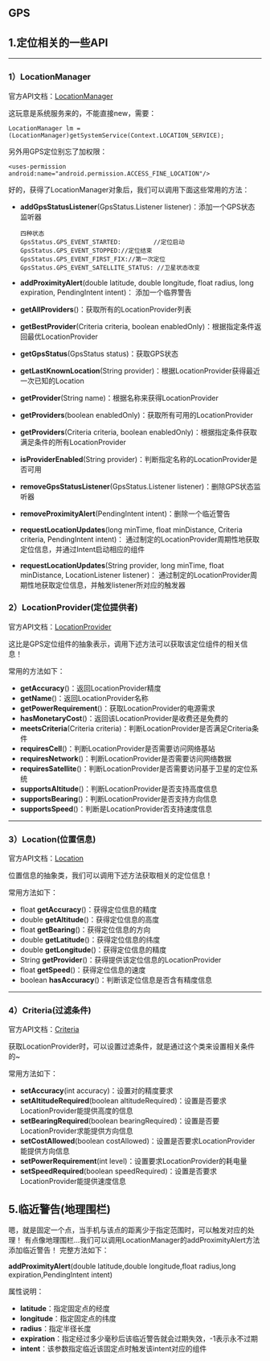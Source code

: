## GPS

## 1.定位相关的一些API

------

### **1）LocationManager**

官方API文档：[LocationManager](http://androiddoc.qiniudn.com/reference/android/location/LocationManager.html)

这玩意是系统服务来的，不能直接new，需要：

```
LocationManager lm = (LocationManager)getSystemService(Context.LOCATION_SERVICE);
```

另外用GPS定位别忘了加权限：

```
<uses-permission android:name="android.permission.ACCESS_FINE_LOCATION"/>
```

好的，获得了LocationManager对象后，我们可以调用下面这些常用的方法：

- **addGpsStatusListener**(GpsStatus.Listener listener)：添加一个GPS状态监听器

  ```
  四种状态
  GpsStatus.GPS_EVENT_STARTED:         //定位启动
  GpsStatus.GPS_EVENT_STOPPED://定位结束
  GpsStatus.GPS_EVENT_FIRST_FIX://第一次定位
  GpsStatus.GPS_EVENT_SATELLITE_STATUS: //卫星状态改变
  ```

- **addProximityAlert**(double latitude, double longitude, float radius, long expiration, PendingIntent intent)： 添加一个临界警告

- **getAllProviders**()：获取所有的LocationProvider列表

- **getBestProvider**(Criteria criteria, boolean enabledOnly)：根据指定条件返回最优LocationProvider

- **getGpsStatus**(GpsStatus status)：获取GPS状态

- **getLastKnownLocation**(String provider)：根据LocationProvider获得最近一次已知的Location

- **getProvider**(String name)：根据名称来获得LocationProvider

- **getProviders**(boolean enabledOnly)：获取所有可用的LocationProvider

- **getProviders**(Criteria criteria, boolean enabledOnly)：根据指定条件获取满足条件的所有LocationProvider

- **isProviderEnabled**(String provider)：判断指定名称的LocationProvider是否可用

- **removeGpsStatusListener**(GpsStatus.Listener listener)：删除GPS状态监听器

- **removeProximityAlert**(PendingIntent intent)：删除一个临近警告

- **requestLocationUpdates**(long minTime, float minDistance, Criteria criteria, PendingIntent intent)： 通过制定的LocationProvider周期性地获取定位信息，并通过Intent启动相应的组件

- **requestLocationUpdates**(String provider, long minTime, float minDistance, LocationListener listener)： 通过制定的LocationProvider周期性地获取定位信息，并触发listener所对应的触发器

### **2）LocationProvider(定位提供者)**

官方API文档：[LocationProvider](http://androiddoc.qiniudn.com/reference/android/location/LocationProvider.html)

这比是GPS定位组件的抽象表示，调用下述方法可以获取该定位组件的相关信息！

常用的方法如下：

- **getAccuracy**()：返回LocationProvider精度
- **getName**()：返回LocationProvider名称
- **getPowerRequirement**()：获取LocationProvider的电源需求
- **hasMonetaryCost**()：返回该LocationProvider是收费还是免费的
- **meetsCriteria**(Criteria criteria)：判断LocationProvider是否满足Criteria条件
- **requiresCell**()：判断LocationProvider是否需要访问网络基站
- **requiresNetwork**()：判断LocationProvider是否需要访问网络数据
- **requiresSatellite**()：判断LocationProvider是否需要访问基于卫星的定位系统
- **supportsAltitude**()：判断LocationProvider是否支持高度信息
- **supportsBearing**()：判断LocationProvider是否支持方向信息
- **supportsSpeed**()：判断是LocationProvider否支持速度信息

------

### **3）Location(位置信息)**

官方API文档：[Location](http://androiddoc.qiniudn.com/reference/android/location/Location.html)

位置信息的抽象类，我们可以调用下述方法获取相关的定位信息！

常用方法如下：

- float **getAccuracy**()：获得定位信息的精度
- double **getAltitude**()：获得定位信息的高度
- float **getBearing**()：获得定位信息的方向
- double **getLatitude**()：获得定位信息的纬度
- double **getLongitude**()：获得定位信息的精度
- String **getProvider**()：获得提供该定位信息的LocationProvider
- float **getSpeed**()：获得定位信息的速度
- boolean **hasAccuracy**()：判断该定位信息是否含有精度信息

------

### **4）Criteria(过滤条件)**

官方API文档：[Criteria](http://androiddoc.qiniudn.com/reference/android/location/Criteria.html)

获取LocationProvider时，可以设置过滤条件，就是通过这个类来设置相关条件的~

常用方法如下：

- **setAccuracy**(int accuracy)：设置对的精度要求
- **setAltitudeRequired**(boolean altitudeRequired)：设置是否要求LocationProvider能提供高度的信息
- **setBearingRequired**(boolean bearingRequired)：设置是否要LocationProvider求能提供方向信息
- **setCostAllowed**(boolean costAllowed)：设置是否要求LocationProvider能提供方向信息
- **setPowerRequirement**(int level)：设置要求LocationProvider的耗电量
- **setSpeedRequired**(boolean speedRequired)：设置是否要求LocationProvider能提供速度信息

## 5.临近警告(地理围栏)

嗯，就是固定一个点，当手机与该点的距离少于指定范围时，可以触发对应的处理！ 有点像地理围栏...我们可以调用LocationManager的addProximityAlert方法添加临近警告！ 完整方法如下：

**addProximityAlert**(double latitude,double longitude,float radius,long expiration,PendingIntent intent)

属性说明：

- **latitude**：指定固定点的经度
- **longitude**：指定固定点的纬度
- **radius**：指定半径长度
- **expiration**：指定经过多少毫秒后该临近警告就会过期失效，-1表示永不过期
- **intent**：该参数指定临近该固定点时触发该intent对应的组件